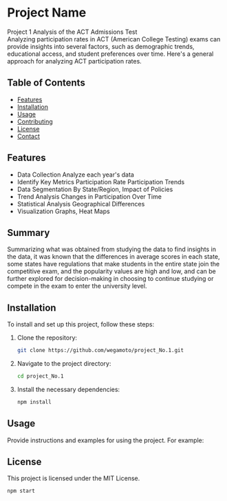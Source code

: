 # Project Name

Project 1 Analysis of the ACT Admissions Test  
Analyzing participation rates in ACT (American College Testing) exams can provide insights into several factors, such as demographic trends, 
educational access, and student preferences over time. Here's a general approach for analyzing ACT participation rates.


## Table of Contents

- [Features](#features)
- [Installation](#installation)
- [Usage](#usage)
- [Contributing](#contributing)
- [License](#license)
- [Contact](#contact)

## Features

- Data Collection Analyze each year's data
- Identify Key Metrics Participation Rate Participation Trends
- Data Segmentation By State/Region, Impact of Policies
- Trend Analysis Changes in Participation Over Time
- Statistical Analysis Geographical Differences
- Visualization Graphs, Heat Maps

## Summary

Summarizing what was obtained from studying the data to find insights in the data, 
it was known that the differences in average scores in each state, some states have regulations 
that make students in the entire state join the competitive exam, and the popularity values ​​are high and low, 
and can be further explored for decision-making in choosing 
to continue studying or compete in the exam to enter the university level.

## Installation

To install and set up this project, follow these steps:

1. Clone the repository:
    ```bash
    git clone https://github.com/wegamoto/project_No.1.git
    ```
2. Navigate to the project directory:
    ```bash
    cd project_No.1
    ```
3. Install the necessary dependencies:
    ```bash
    npm install
    ```

## Usage

Provide instructions and examples for using the project. For example:


## License
This project is licensed under the MIT License.

```bash
npm start
